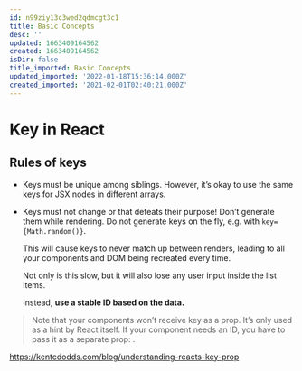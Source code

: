 ```yaml
---
id: n99ziy13c3wed2qdmcgt3c1
title: Basic Concepts
desc: ''
updated: 1663409164562
created: 1663409164562
isDir: false
title_imported: Basic Concepts
updated_imported: '2022-01-18T15:36:14.000Z'
created_imported: '2021-02-01T02:40:21.000Z'
---
```



# Key in React

## Rules of keys
- Keys must be unique among siblings. However, it’s okay to use the same keys for JSX nodes in different arrays.

- Keys must not change or that defeats their purpose! Don’t generate them while rendering.
	Do not generate keys on the fly, e.g. with `key={Math.random()}`.
	
	This will cause keys to never match up between renders, leading to all your components and DOM being recreated every time.
	
	Not only is this slow, but it will also lose any user input inside the list items.
	
	Instead, **use a stable ID based on the data.**
	
> Note that your components won’t receive key as a prop. It’s only used as a hint by React itself. If your component needs an ID, you have to pass it as a separate prop: <Profile key={id} userId={id} />.


https://kentcdodds.com/blog/understanding-reacts-key-prop
